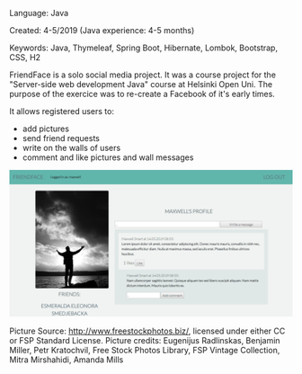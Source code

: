 Language: Java 

Created: 4-5/2019 (Java experience: 4-5 months)

Keywords: Java, Thymeleaf, Spring Boot, Hibernate, Lombok, Bootstrap, CSS, H2

FriendFace is a solo social media project. It was a course project for the "Server-side web development Java" course at Helsinki Open Uni. The purpose of the exercice was to re-create a Facebook of it's early times.

It allows registered users to:

- add pictures
- send friend requests
- write on the walls of users
- comment and like pictures and wall messages

![Screenshot](friendface_layout.png)

Picture Source: http://www.freestockphotos.biz/, licensed under either CC or FSP Standard License. 
Picture credits:
Eugenijus Radlinskas, Benjamin Miller, Petr Kratochvil, Free Stock Photos Library, FSP Vintage Collection, Mitra Mirshahidi, Amanda Mills
